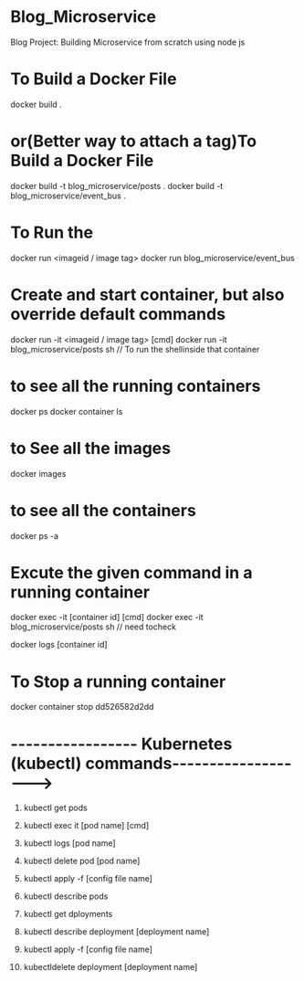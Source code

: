 # Blog_Microservice
Blog Project: Building Microservice from scratch using node js

# To Build a Docker File
docker build .

# or(Better way to attach a tag)To Build a Docker File
docker build -t blog_microservice/posts .
docker build -t blog_microservice/event_bus .

# To Run the
docker run <imageid / image tag>
docker run blog_microservice/event_bus

# Create and start container, but also override default commands
docker run -it <imageid / image tag> [cmd]
docker run -it blog_microservice/posts sh // To run the shellinside that container

# to see all the running containers
docker ps
docker container ls


# to See all the images
docker images

# to see all the containers
docker ps -a

# Excute the given command in a running container
docker exec -it [container id] [cmd]
docker exec -it blog_microservice/posts sh // need tocheck

docker logs [container id]

# To Stop a running container
docker container stop dd526582d2dd


# ----------------- Kubernetes (kubectl) commands------------------->

1. kubectl get pods
2. kubectl exec it [pod name] [cmd]
3. kubectl logs [pod name]
4. kubectl delete pod [pod name]
5. kubectl apply -f [config file name]
6. kubectl describe pods

7. kubectl get dployments
8. kubectl describe deployment [deployment name]
9. kubectl apply -f [config file name]
10. kubectldelete deployment [deployment name]